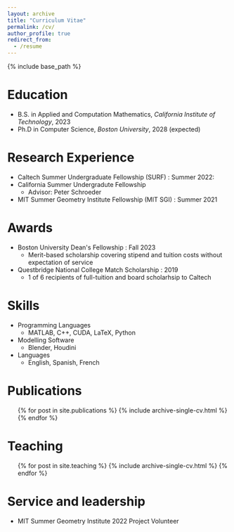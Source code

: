 ```yaml
---
layout: archive
title: "Curriculum Vitae"
permalink: /cv/
author_profile: true
redirect_from:
  - /resume
---
```


{% include base_path %}

Education
======
* B.S. in Applied and Computation Mathematics, *California Institute of Technology*, 2023
* Ph.D in Computer Science, *Boston University*, 2028 (expected)

Research Experience
===================
* Caltech Summer Undergraduate Fellowship (SURF) : Summer 2022: 
* California Summer Undergradute Fellowship
    * Advisor: Peter Schroeder
* MIT Summer Geometry Institute Fellowship (MIT SGI) : Summer 2021

Awards
======
* Boston University Dean's Fellowship : Fall 2023
    * Merit-based scholarship covering stipend and tuition costs without expectation of service
* Questbridge National College Match Scholarship : 2019
    * 1 of 6 recipients of full-tuition and board scholarhsip to Caltech
  
Skills
======
* Programming Languages 
  * MATLAB, C++, CUDA, LaTeX, Python 
* Modelling Software 
  * Blender, Houdini
* Languages
    * English, Spanish, French

Publications
======
  <ul>{% for post in site.publications %}
    {% include archive-single-cv.html %}
  {% endfor %}</ul>
  
Teaching
======
  <ul>{% for post in site.teaching %}
    {% include archive-single-cv.html %}
  {% endfor %}</ul>
  
Service and leadership
======
* MIT Summer Geometry Institute 2022 Project Volunteer 
